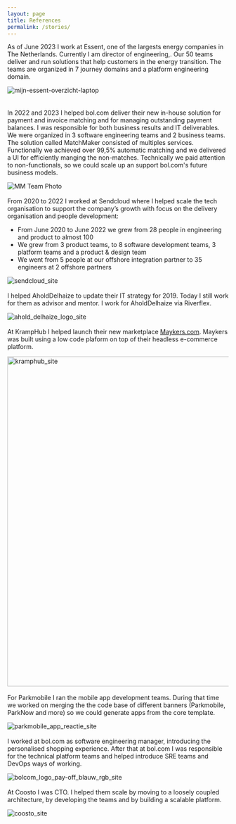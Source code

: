 ```yaml
---
layout: page
title: References
permalink: /stories/
---
```


As of June 2023 I work at Essent, one of the largests energy companies in The Netherlands. Currently I am director of engineering,. Our 50 teams deliver and run solutions that help customers in the energy transition. The teams are organized in 7 journey domains and a platform engineering domain. 

![mijn-essent-overzicht-laptop](https://github.com/arjenderuiter/arjenderuiter.github.io/assets/5676977/57344b59-c2e5-407d-ad82-91c9cd531120)  
<br>
<br>
In 2022 and 2023 I helped bol.com deliver their new in-house solution for payment and invoice matching and for managing outstanding payment balances. I was responsible for both business results and IT deliverables. We were organized in 3 software engineering teams and 2 business teams. The solution called MatchMaker consisted of multiples services. Functionally we achieved over 99,5% automatic matching and we delivered a UI for efficiently manging the non-matches. Technically we paid attention to non-functionals, so we could scale up an support bol.com's future business models. 

![MM Team Photo](https://github.com/arjenderuiter/arjenderuiter.github.io/assets/5676977/90efda92-6dba-41cd-bda7-653dd79d31f1)
<br>
<br>
From 2020 to 2022 I worked at Sendcloud where I helped scale the tech organisation to support the company’s growth with focus on the delivery organisation and people development:
- From June 2020 to June 2022 we grew from 28 people in engineering and product to almost 100
- We grew from 3 product teams, to 8 software development teams, 3 platform teams and a product & design team 
- We went from 5 people at our offshore integration partner to 35 engineers at 2 offshore partners

![sendcloud_site](https://user-images.githubusercontent.com/5676977/135763587-55ab5579-03c5-4229-b616-497945d2d225.png)
<br>
<br>
I helped AholdDelhaize to update their IT strategy for 2019. Today I still work for them as advisor and mentor. I work for AholdDelhaize via Riverflex.

![ahold_delhaize_logo_site](https://user-images.githubusercontent.com/5676977/135763933-f3148f56-df46-40e4-ad1a-86b5ae1774b7.png)
<br>
<br>
At KrampHub I helped launch their new marketplace <a href="www.maykers.com">Maykers.com</a>. Maykers was built using a low code plaform on top of their headless e-commerce platform.

<img width="750" alt="kramphub_site" src="https://user-images.githubusercontent.com/5676977/135763693-3eae37aa-ce44-402f-b6bf-4738692d539e.png">
<br>
<br>
For Parkmobile I ran the mobile app development teams. During that time we worked on merging the the code base of different banners (Parkmobile, ParkNow and more) so we could generate apps from the core template.

![parkmobile_app_reactie_site](https://user-images.githubusercontent.com/5676977/135763853-bb7f5b02-6594-4bc9-9d04-4af218516b77.jpeg)
<br>
<br>
I worked at bol.com as software engineering manager, introducing the personalised shopping experience. After that at bol.com I was responsible for the technical platform teams and helped introduce SRE teams and DevOps ways of working.

![bolcom_logo_pay-off_blauw_rgb_site](https://user-images.githubusercontent.com/5676977/135763885-a7e039ad-a98a-439c-b0ba-3b1353f48e63.jpeg)
<br>
<br>
At Coosto I was CTO. I helped them scale by moving to a loosely coupled architecture, by developing the teams and by building a scalable platform.

![coosto_site](https://user-images.githubusercontent.com/5676977/135763995-7a3291cc-02d6-4b6b-be11-f4cb2661ee03.png)
